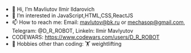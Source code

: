 - 👋 Hi, I’m Mavliutov Ilmir Ildarovich 
- 👀 I’m interested in JavaScript,HTML,CSS,ReactJS
- 📫 How to reach me: Email: mavlutov@bk.ru or mechasop@gmail.com, Telegram: @D_R_ROBOT, LinkeIn: Ilmir Mavlyutov
- CODEWARS: https://www.codewars.com/users/D_R_ROBOT
- 👀 Hobbies other than coding: 🏋 weightlifting

<!---
root0f/root0f is a ✨ special ✨ repository because its `README.md` (this file) appears on your GitHub profile.
You can click the Preview link to take a look at your changes.
--->
